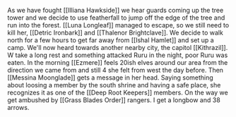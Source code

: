 As we have fought [[Illiana Hawkside]] we hear guards coming up the tree tower and we decide to use featherfall to jump off the edge of the tree and run into the forest.
[[Luna Longleaf]] managed to escape, so we still need to kill her, [[Detric Ironbark]] and [[Thalenor Brightclave]]. We decide to walk north for a few hours to get far away from [[Ishal Hamlet]] and set up a camp. We'll now heard towards another nearby city, the capitol [[Kithrazil]].
W take a long rest and something attacked Ruru in the night, poor Ruru was eaten. In the morning [[Ezmere]] feels 20ish elves around our area from the direction we came from and still 4 she felt from west the day before.
Then [[Messina Moonglade]] gets a message in her head. Saying something about loosing a member by the south shrine and having a safe place, she recognizes it as one of the [[Deep Root Keepers]] members.
On the way we get ambushed by [[Grass Blades Order]] rangers.
I get a longbow and 38 arrows.